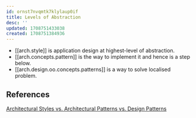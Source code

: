 ```yaml
---
id: ornst7nvqmtk7klylaup0if
title: Levels of Abstraction
desc: ''
updated: 1708751433038
created: 1708751384936
---
```



- [[arch.style]] is application design at highest-level of abstraction.
- [[arch.concepts.pattern]] is the way to implement it and hence is a step below.
- [[arch.design.oo.concepts.patterns]] is a way to solve localised problem.

## References

[Architectural Styles vs. Architectural Patterns vs. Design Patterns](https://herbertograca.com/2017/07/28/architectural-styles-vs-architectural-patterns-vs-design-patterns/)
